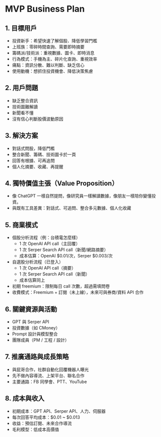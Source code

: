# MVP Business Plan

## 1. 目標用戶
- 投資新手：希望快速了解個股、降低學習門檻
- 上班族：零碎時間查詢、需要即時摘要
- 籌碼派/技術派：重視數據、圖卡、即時消息
- 行為模式：手機為主、碎片化查詢、重視效率
- 痛點：資訊分散、難以判斷、缺乏信心
- 使用動機：想抓住投資機會、降低決策焦慮

## 2. 用戶問題
- 缺乏整合資訊
- 技術圖難解讀
- 新聞看不懂
- 沒有信心判斷股價波動原因

## 3. 解決方案
- 對話式問股，降低門檻
- 整合新聞、籌碼、技術圖卡於一頁
- 回答有根據、可再追問
- 個人化摘要、收藏、再提醒

## 4. 獨特價值主張（Value Proposition）
- 像 ChatGPT 一樣自然提問，像研究員一樣解讀數據，像朋友一樣陪你變懂投資。
- 與既有工具差異：對話式、可追問、整合多元數據、個人化收藏

## 5. 商業模式
- 個股分析流程（例：台積電怎麼樣）
  - 1 次 OpenAI API call（主回覆）
  - 1 次 Serper Search API call（新聞/網路摘要）
  - 成本估算：OpenAI $0.01/次，Serper $0.003/次
- 自選股分析流程（已登入）
  - 1 次 OpenAI API call（摘要）
  - 1 次 Serper Search API call（新聞）
  - 成本估算同上
- 初期 freemium：限制每日 call 次數，超過需填問卷
- 收費模式：Freemium + 訂閱（未上線），未來可與券商/資料 API 合作

## 6. 關鍵資源與活動
- GPT 與 Serper API
- 投資數據（如 CMoney）
- Prompt 設計與模型整合
- 團隊成員（PM / 工程 / 設計）

## 7. 推廣通路與成長策略
- 與屁哥合作，社群自動化回覆機器人曝光
- 先不做內容導流、上架平台、聯名合作
- 主要通路：FB 同學會、PTT、YouTube

## 8. 成本與收入
- 初期成本：GPT API、Serper API、人力、伺服器
- 每次回答平均成本：$0.01 ~ $0.013
- 收益：預估訂閱、未來合作導流
- 毛利模型：低成本高價值 